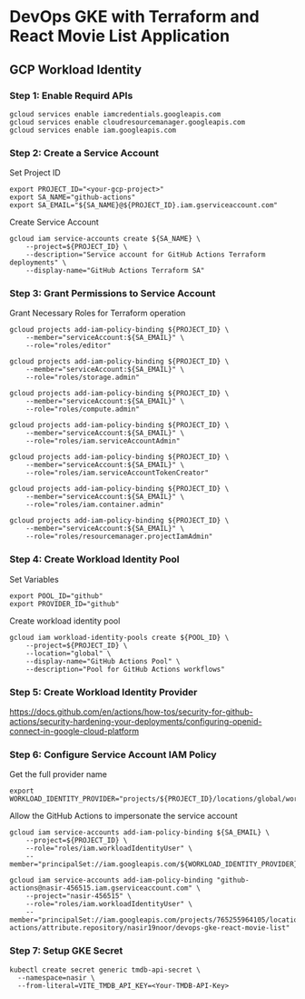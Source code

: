# DevOps GKE with Terraform and React Movie List Application
## GCP Workload Identity
### Step 1: Enable Requird APIs
```
gcloud services enable iamcredentials.googleapis.com
gcloud services enable cloudresourcemanager.googleapis.com
gcloud services enable iam.googleapis.com
```
### Step 2: Create a Service Account
Set Project ID
```
export PROJECT_ID="<your-gcp-project>"
export SA_NAME="github-actions"
export SA_EMAIL="${SA_NAME}@${PROJECT_ID}.iam.gserviceaccount.com"
```
Create Service Account
```
gcloud iam service-accounts create ${SA_NAME} \
    --project=${PROJECT_ID} \
    --description="Service account for GitHub Actions Terraform deployments" \
    --display-name="GitHub Actions Terraform SA"
```

### Step 3: Grant Permissions to Service Account
Grant Necessary Roles for Terraform operation
```
gcloud projects add-iam-policy-binding ${PROJECT_ID} \
    --member="serviceAccount:${SA_EMAIL}" \
    --role="roles/editor"
```
```
gcloud projects add-iam-policy-binding ${PROJECT_ID} \
    --member="serviceAccount:${SA_EMAIL}" \
    --role="roles/storage.admin"
```
```
gcloud projects add-iam-policy-binding ${PROJECT_ID} \
    --member="serviceAccount:${SA_EMAIL}" \
    --role="roles/compute.admin"
```
```
gcloud projects add-iam-policy-binding ${PROJECT_ID} \
    --member="serviceAccount:${SA_EMAIL}" \
    --role="roles/iam.serviceAccountAdmin"
```
```
gcloud projects add-iam-policy-binding ${PROJECT_ID} \
    --member="serviceAccount:${SA_EMAIL}" \
    --role="roles/iam.serviceAccountTokenCreator"
```
```
gcloud projects add-iam-policy-binding ${PROJECT_ID} \
    --member="serviceAccount:${SA_EMAIL}" \
    --role="roles/iam.container.admin"
```
```
gcloud projects add-iam-policy-binding ${PROJECT_ID} \
    --member="serviceAccount:${SA_EMAIL}" \
    --role="roles/resourcemanager.projectIamAdmin"
```    

### Step 4: Create Workload Identity Pool
Set Variables
```
export POOL_ID="github"
export PROVIDER_ID="github"
```
Create workload identity pool
```
gcloud iam workload-identity-pools create ${POOL_ID} \
    --project=${PROJECT_ID} \
    --location="global" \
    --display-name="GitHub Actions Pool" \
    --description="Pool for GitHub Actions workflows"
```    

### Step 5: Create Workload Identity Provider

https://docs.github.com/en/actions/how-tos/security-for-github-actions/security-hardening-your-deployments/configuring-openid-connect-in-google-cloud-platform



### Step 6: Configure Service Account IAM Policy
Get the full provider name
```
export WORKLOAD_IDENTITY_PROVIDER="projects/${PROJECT_ID}/locations/global/workloadIdentityPools/${POOL_ID}/providers/${PROVIDER_ID}"
```
Allow the GitHub Actions to impersonate the service account
```
gcloud iam service-accounts add-iam-policy-binding ${SA_EMAIL} \
    --project=${PROJECT_ID} \
    --role="roles/iam.workloadIdentityUser" \
    --member="principalSet://iam.googleapis.com/${WORKLOAD_IDENTITY_PROVIDER}/attribute.repository/${GITHUB_REPO}"
```
```
gcloud iam service-accounts add-iam-policy-binding "github-actions@nasir-456515.iam.gserviceaccount.com" \
    --project="nasir-456515" \
    --role="roles/iam.workloadIdentityUser" \
    --member="principalSet://iam.googleapis.com/projects/765255964105/locations/global/workloadIdentityPools/github-actions/attribute.repository/nasir19noor/devops-gke-react-movie-list"
```

### Step 7: Setup GKE Secret
```
kubectl create secret generic tmdb-api-secret \
  --namespace=nasir \
  --from-literal=VITE_TMDB_API_KEY=<Your-TMDB-API-Key>
```


